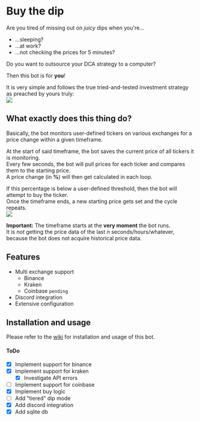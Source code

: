 # Buy the dip
Are you tired of missing out on *juicy* dips when you're...
 - ...sleeping?  
 - ...at work?
 - ...not checking the prices for 5 minutes?

Do you want to outsource your DCA strategy to a computer?

Then this bot is for **you**!  

It is very simple and follows the true tried-and-tested investment strategy as preached by yours truly:  
![](https://i.imgur.com/olZZatY.png)

## What exactly does this thing do?
Basically, the bot monitors user-defined tickers on various exchanges for a price change within a given timeframe.

At the start of said timeframe, the bot saves the current price of all tickers it is monitoring.  
Every few seconds, the bot will pull prices for each ticker and compares them to the starting price.  
A price change (in **%**) will then get calculated in each loop.  

If this percentage is below a user-defined threshold, then the bot will attempt to buy the ticker.  
Once the timeframe ends, a new starting price gets set and the cycle repeats.  
![](https://i.imgur.com/uKkvWVF.png)

**Important:** The timeframe starts at the **very moment** the bot runs.  
It is *not* getting the price data of the last *n* seconds/hours/whatever, because the bot does not acquire historical price data.  

## Features
 - Multi exchange support
    - Binance
    - Kraken
    - Coinbase `pending`
 - Discord integration
 - Extensive configuration

## Installation and usage
Please refer to the [wiki](https://github.com/ThisIsntTheWay/buy-the-dip/wiki) for installation and usage of this bot.
  
#### ToDo
- [X] Implement support for binance
- [X] Implement support for kraken
  - [X] Investigate API errors
- [ ] Implement support for coinbase
- [X] Implement buy logic
- [ ] Add "tiered" dip mode
- [X] Add discord integration
- [X] Add sqlite db
